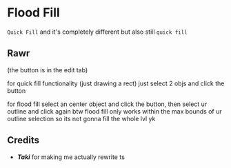 # Flood Fill
`Quick Fill` and it's completely different but also still `quick fill`

## Rawr
(the button is in the edit tab)

for quick fill functionality (just drawing a rect) just select 2 objs and click the button

for flood fill select an center object and click the button, then select ur outline and click again
btw flood fill only works within the max bounds of ur outline selection so its not gonna fill the whole lvl yk

## Credits
- ***Taki*** for making me actually rewrite ts